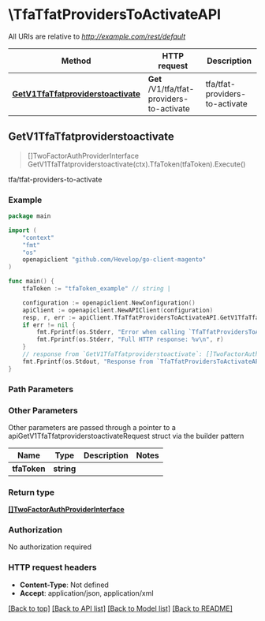 # \TfaTfatProvidersToActivateAPI

All URIs are relative to *http://example.com/rest/default*

Method | HTTP request | Description
------------- | ------------- | -------------
[**GetV1TfaTfatproviderstoactivate**](TfaTfatProvidersToActivateAPI.md#GetV1TfaTfatproviderstoactivate) | **Get** /V1/tfa/tfat-providers-to-activate | tfa/tfat-providers-to-activate



## GetV1TfaTfatproviderstoactivate

> []TwoFactorAuthProviderInterface GetV1TfaTfatproviderstoactivate(ctx).TfaToken(tfaToken).Execute()

tfa/tfat-providers-to-activate



### Example

```go
package main

import (
	"context"
	"fmt"
	"os"
	openapiclient "github.com/Hevelop/go-client-magento"
)

func main() {
	tfaToken := "tfaToken_example" // string | 

	configuration := openapiclient.NewConfiguration()
	apiClient := openapiclient.NewAPIClient(configuration)
	resp, r, err := apiClient.TfaTfatProvidersToActivateAPI.GetV1TfaTfatproviderstoactivate(context.Background()).TfaToken(tfaToken).Execute()
	if err != nil {
		fmt.Fprintf(os.Stderr, "Error when calling `TfaTfatProvidersToActivateAPI.GetV1TfaTfatproviderstoactivate``: %v\n", err)
		fmt.Fprintf(os.Stderr, "Full HTTP response: %v\n", r)
	}
	// response from `GetV1TfaTfatproviderstoactivate`: []TwoFactorAuthProviderInterface
	fmt.Fprintf(os.Stdout, "Response from `TfaTfatProvidersToActivateAPI.GetV1TfaTfatproviderstoactivate`: %v\n", resp)
}
```

### Path Parameters



### Other Parameters

Other parameters are passed through a pointer to a apiGetV1TfaTfatproviderstoactivateRequest struct via the builder pattern


Name | Type | Description  | Notes
------------- | ------------- | ------------- | -------------
 **tfaToken** | **string** |  | 

### Return type

[**[]TwoFactorAuthProviderInterface**](TwoFactorAuthProviderInterface.md)

### Authorization

No authorization required

### HTTP request headers

- **Content-Type**: Not defined
- **Accept**: application/json, application/xml

[[Back to top]](#) [[Back to API list]](../README.md#documentation-for-api-endpoints)
[[Back to Model list]](../README.md#documentation-for-models)
[[Back to README]](../README.md)

